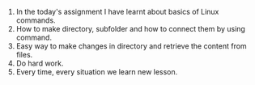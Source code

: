 1. In the today's assignment I have learnt about basics of Linux commands.
2. How to make directory, subfolder and how to connect them by using command.
3. Easy way to make changes in directory and retrieve the content from files.
4. Do hard work.
5. Every time, every situation we learn new lesson.